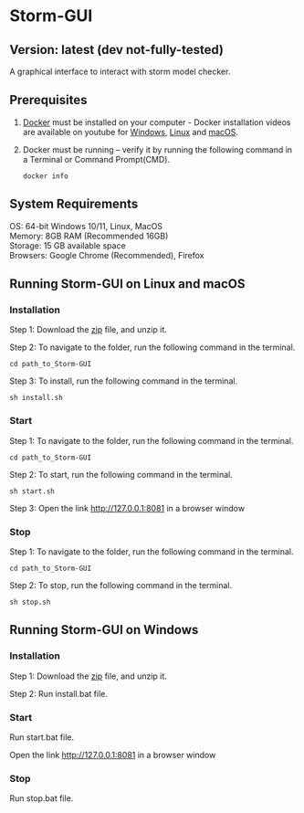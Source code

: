 # Storm-GUI
## Version: latest (dev not-fully-tested)

A graphical interface to interact with storm model checker.


## Prerequisites
1. [Docker](https://www.docker.com/) must be installed on your computer - Docker installation videos are available on youtube for [Windows](https://www.youtube.com/watch?v=ZyBBv1JmnWQ), [Linux](https://www.youtube.com/watch?v=5_EA3rBCXmU) and [macOS](https://www.youtube.com/watch?v=-EXlfSsP49A).

2. Docker must be running – verify it by running the following command in a Terminal or Command Prompt(CMD).
    ```
    docker info 
    ```

## System Requirements
OS: 64-bit Windows 10/11, Linux, MacOS\
Memory: 8GB RAM (Recommended 16GB)\
Storage: 15 GB available space\
Browsers: Google Chrome (Recommended), Firefox

## Running Storm-GUI on Linux and macOS

### Installation

Step 1: Download the [zip](https://github.com/DGBTechnologies/Storm-GUI/archive/refs/heads/main.zip) file, and unzip it.

Step 2: To navigate to the folder, run the following command in the terminal.
```
cd path_to_Storm-GUI
```
Step 3: To install, run the following command in the terminal.
```
sh install.sh
```

### Start
Step 1: To navigate to the folder, run the following command in the terminal.
```
cd path_to_Storm-GUI
```
Step 2: To start, run the following command in the terminal.
```
sh start.sh
```
Step 3: Open the link http://127.0.0.1:8081 in a browser window

### Stop
Step 1: To navigate to the folder, run the following command in the terminal.
```
cd path_to_Storm-GUI
```
Step 2: To stop, run the following command in the terminal.
```
sh stop.sh
```

## Running Storm-GUI on Windows


### Installation

Step 1: Download the [zip](https://github.com/DGBTechnologies/Storm-GUI/archive/refs/heads/main.zip) file, and unzip it.

Step 2: Run install.bat file.


### Start
Run start.bat file.

Open the link http://127.0.0.1:8081 in a browser window

### Stop
Run stop.bat file.
